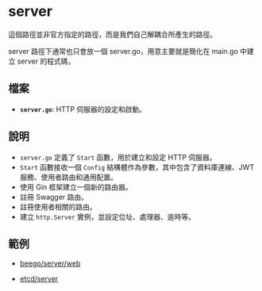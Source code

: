 # server

這個路徑並非官方指定的路徑，而是我們自己解耦合所產生的路徑。

server 路徑下通常也只會放一個 server.go，用意主要就是簡化在 main.go 中建立 server 的程式碼，

## 檔案

- **`server.go`**:  HTTP 伺服器的設定和啟動。

## 說明

- `server.go` 定義了 `Start` 函數，用於建立和設定 HTTP 伺服器。
- `Start` 函數接收一個 `Config` 結構體作為參數，其中包含了資料庫連線、JWT 服務、使用者路由和通用配置。
- 使用 Gin 框架建立一個新的路由器。
- 註冊 Swagger 路由。
- 註冊使用者相關的路由。
- 建立 `http.Server` 實例，並設定位址、處理器、逾時等。

## 範例

- [beego/server/web](https://github.com/beego/beego/tree/master/server/web)

- [etcd/server](https://github.com/etcd-io/etcd/tree/main/server)
